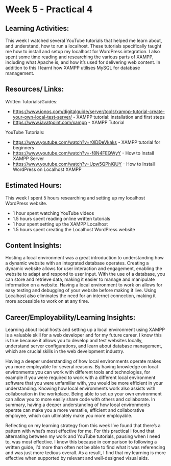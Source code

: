 # Week 5 - Practical 4

## Learning Activities:
This week I watched several YouTube tutorials that helped me learn about, and understand, how to run a localhost. These tutorials specifically taught me how to install and setup my localhost for WordPress integration. I also spent some time reading and researching the various parts of XAMPP, including what Apache is, and how it’s used for delivering web content. In addition to this I learnt how XAMPP utilises MySQL for database management.

## Resources/ Links:
Written Tutorials/Guides:
-	https://www.ionos.com/digitalguide/server/tools/xampp-tutorial-create-your-own-local-test-server/ - XAMPP tutorial: installation and first steps
-	https://www.javatpoint.com/xampp - XAMPP Tutorial

YouTube Tutorials:
-	https://www.youtube.com/watch?v=r0lDDeVkaks - XAMPP tutorial for beginners
-	https://www.youtube.com/watch?v=-f8N4FEQWyY - How to Install XAMPP Server
-	https://www.youtube.com/watch?v=Upw5QPhiQUY - How to Install WordPress on Localhost XAMPP

## Estimated Hours:
This week I spent 5 hours researching and setting up my localhost WordPress website.
-	1 hour spent watching YouTube videos
-	1.5 hours spent reading online written tutorials
-	1 hour spent setting up the XAMPP Localhost
-	1.5 hours spent creating the Localhost WordPress website

## Content Insights:
Hosting a local environment was a great introduction to understanding how a dynamic website with an integrated database operates.
Creating a dynamic website allows for user interaction and engagement, enabling the website to adapt and respond to user input. With the use of a database, you can store and retrieve data, making it easier to manage and manipulate information on a website.
Having a local environment to work on allows for easy testing and debugging of your website before making it live. Using Localhost also eliminates the need for an internet connection, making it more accessible to work on at any time.

## Career/Employability/Learning Insights:
Learning about local hosts and setting up a local environment using XAMPP is a valuable skill for a web developer and for my future career. I know this is true because it allows you to develop and test websites locally, understand server configurations, and learn about database management, which are crucial skills in the web development industry.

Having a deeper understanding of how local environments operate makes you more employable for several reasons.
By having knowledge on local environments you can work with different tools and technologies, for example if you were required to work with a different local environment software that you were unfamiliar with, you would be more efficient in your understanding. Knowing how local environments work also assists with collaboration in the workplace. Being able to set up your own environment can allow you to more easily share code with others and collaborate.
In summary, having a deeper understanding of how local environments operate can make you a more versatile, efficient and collaborative employee, which can ultimately make you more employable.

Reflecting on my learning strategy from this week I’ve found that there’s a pattern with what’s most effective for me. For this practical I found that alternating between my work and YouTube tutorials, pausing when I need to, was most effective. I know this because in comparison to following a written guide, I’d more than often not be able to find what it was referencing and was just more tedious overall. As a result, I find that my learning is more effective when supported by relevant and well-designed visual aids.
